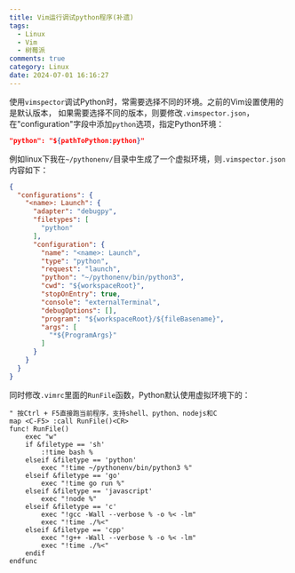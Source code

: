 ```yaml
---
title: Vim运行调试python程序(补遗)
tags:
  - Linux
  - Vim
  - 树莓派
comments: true
category: Linux
date: 2024-07-01 16:16:27
---
```



使用`vimspector`调试Python时，常需要选择不同的环境。之前的Vim设置使用的是默认版本， 如果需要选择不同的版本，则要修改`.vimspector.json`，在"configuration"字段中添加`python`选项，指定Python环境：

```json
"python": "${pathToPython:python}"
```

例如linux下我在`~/pythonenv/`目录中生成了一个虚拟环境，则`.vimspector.json`内容如下：

```json
{
  "configurations": {
    "<name>: Launch": {
      "adapter": "debugpy",
      "filetypes": [
        "python"
      ],
      "configuration": {
        "name": "<name>: Launch",
        "type": "python",
        "request": "launch",
        "python": "~/pythonenv/bin/python3",
        "cwd": "${workspaceRoot}",
        "stopOnEntry": true,
        "console": "externalTerminal",
        "debugOptions": [],
        "program": "${workspaceRoot}/${fileBasename}",
        "args": [
          "*${ProgramArgs}"
        ]
      }
    }
  }
}
```

同时修改`.vimrc`里面的`RunFile`函数，Python默认使用虚拟环境下的：

```
" 按Ctrl + F5直接跑当前程序，支持shell、python、nodejs和C
map <C-F5> :call RunFile()<CR>
func! RunFile()
    exec "w"
    if &filetype == 'sh'
        :!time bash %
    elseif &filetype == 'python'
        exec "!time ~/pythonenv/bin/python3 %"
    elseif &filetype == 'go'
        exec "!time go run %"
    elseif &filetype == 'javascript'
        exec "!node %"
    elseif &filetype == 'c'
        exec "!gcc -Wall --verbose % -o %< -lm"
        exec "!time ./%<"
    elseif &filetype == 'cpp'
        exec "!g++ -Wall --verbose % -o %< -lm"
        exec "!time ./%<"
    endif
endfunc
```